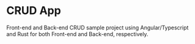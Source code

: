 # CRUD App
Front-end and Back-end CRUD sample project using Angular/Typescript and Rust for both Front-end and Back-end, respectively.
